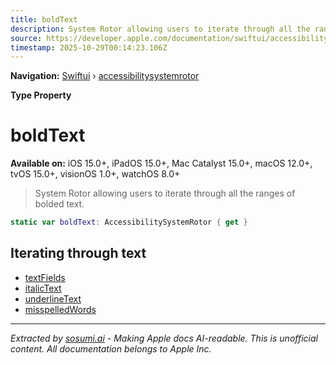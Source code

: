```yaml
---
title: boldText
description: System Rotor allowing users to iterate through all the ranges of bolded text.
source: https://developer.apple.com/documentation/swiftui/accessibilitysystemrotor/boldtext
timestamp: 2025-10-29T00:14:23.106Z
---
```


**Navigation:** [Swiftui](/documentation/swiftui) › [accessibilitysystemrotor](/documentation/swiftui/accessibilitysystemrotor)

**Type Property**

# boldText

**Available on:** iOS 15.0+, iPadOS 15.0+, Mac Catalyst 15.0+, macOS 12.0+, tvOS 15.0+, visionOS 1.0+, watchOS 8.0+

> System Rotor allowing users to iterate through all the ranges of bolded text.

```swift
static var boldText: AccessibilitySystemRotor { get }
```

## Iterating through text

- [textFields](/documentation/swiftui/accessibilitysystemrotor/textfields)
- [italicText](/documentation/swiftui/accessibilitysystemrotor/italictext)
- [underlineText](/documentation/swiftui/accessibilitysystemrotor/underlinetext)
- [misspelledWords](/documentation/swiftui/accessibilitysystemrotor/misspelledwords)

---

*Extracted by [sosumi.ai](https://sosumi.ai) - Making Apple docs AI-readable.*
*This is unofficial content. All documentation belongs to Apple Inc.*
